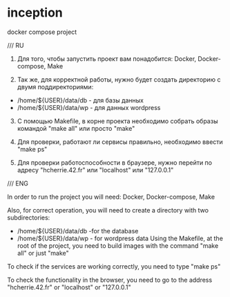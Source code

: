# inception
docker compose project

///       RU

1. Для того, чтобы запустить проект вам понадобится: Docker, Docker-compose, Make

2. Так же, для корректной работы, нужно будет создать директорию с двумя поддиректориями:
- /home/${USER}/data/db - для базы данных
- /home/${USER}/data/wp - для данных wordpress

3. C помощью Makefile, в корне проекта необходимо собрать образы командой "make all" или просто "make"

4. Для проверки, работают ли сервисы правильно, необходимо ввести "make ps"

5. Для проверки работоспособности в браузере, нужно перейти по адресу "hcherrie.42.fr" или "localhost" или "127.0.0.1"

///       ENG

In order to run the project you will need: Docker, Docker-compose, Make

Also, for correct operation, you will need to create a directory with two subdirectories:

- /home/${USER}/data/db -for the database
- /home/${USER}/data/wp - for wordpress data
Using the Makefile, at the root of the project, you need to build images with the command "make all" or just "make"

To check if the services are working correctly, you need to type "make ps"

To check the functionality in the browser, you need to go to the address "hcherrie.42.fr" or "localhost" or "127.0.0.1"

